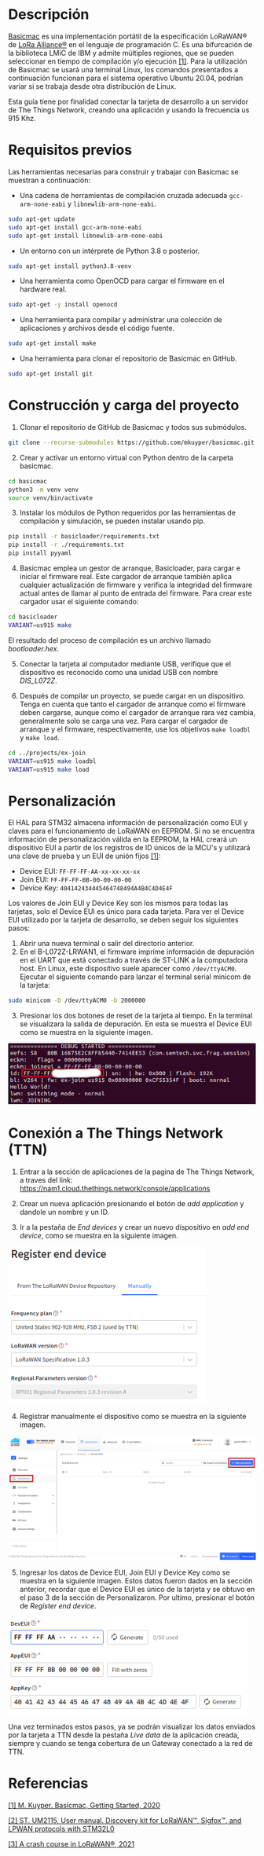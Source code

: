 # Descripción
[Basicmac](https://basicmac.io/) es una implementación portátil de la especificación LoRaWAN® de [LoRa Alliance®](https://lora-alliance.org/) en el lenguaje de programación C. Es una bifurcación de la biblioteca LMiC de IBM y admite múltiples regiones, que se pueden seleccionar en tiempo de compilación y/o ejecución [[1]](https://basicmac.io/). Para la utilización de Basicmac se usará una terminal Linux, los comandos presentados a continuación funcionan para el sistema operativo Ubuntu 20.04, podrían variar si se trabaja desde otra distribución de Linux.

Esta guía tiene por finalidad conectar la tarjeta de desarrollo a un servidor de The Things Network, creando una aplicación y usando la frecuencia us 915 Khz.

# Requisitos previos
Las herramientas necesarias para construir y trabajar con Basicmac se muestran a continuación:
- Una cadena de herramientas de compilación cruzada adecuada `gcc-arm-none-eabi` y `libnewlib-arm-none-eabi`.

```bash
sudo apt-get update
sudo apt-get install gcc-arm-none-eabi
sudo apt-get install libnewlib-arm-none-eabi
```

- Un entorno con un intérprete de Python 3.8 o posterior.

```bash
sudo apt-get install python3.8-venv
```

- Una herramienta como OpenOCD para cargar el firmware en el hardware real.

```bash
sudo apt-get -y install openocd
```

- Una herramienta para compilar y administrar una colección de aplicaciones y archivos desde el código fuente.

```bash
sudo apt-get install make
```

- Una herramienta para clonar el repositorio de Basicmac en GitHub.

```bash
sudo apt-get install git
```

# Construcción y carga del proyecto

1. Clonar el repositorio de GitHub de Basicmac y todos sus submódulos.

```bash
git clone --recurse-submodules https://github.com/mkuyper/basicmac.git basicmac
```

2. Crear y activar un entorno virtual con Python dentro de la carpeta basicmac.

```bash
cd basicmac
python3 -m venv venv
source venv/bin/activate
```

3. Instalar los módulos de Python requeridos por las herramientas de compilación y simulación, se pueden instalar usando pip.

```bash
pip install -r basicloader/requirements.txt
pip install -r ./requirements.txt
pip install pyyaml
```

4. Basicmac emplea un gestor de arranque, Basicloader, para cargar e iniciar el firmware real. Este cargador de arranque también aplica cualquier actualización de firmware y verifica la integridad del firmware actual antes de llamar al punto de entrada del firmware. Para crear este cargador usar el siguiente comando:

```bash
cd basicloader
VARIANT=us915 make
```
El resultado del proceso de compilación es un archivo llamado *bootloader.hex*.

5. Conectar la tarjeta al computador mediante USB, verifique que el dispositivo es reconocido como una unidad USB con nombre *DIS\_L072Z*.

6. Después de compilar un proyecto, se puede cargar en un dispositivo. Tenga en cuenta que tanto el cargador de arranque como el firmware deben cargarse, aunque como el cargador de arranque rara vez cambia, generalmente solo se carga una vez. Para cargar el cargador de arranque y el firmware, respectivamente, use los objetivos `make loadbl` y `make load`.

```bash
cd ../projects/ex-join
VARIANT=us915 make loadbl
VARIANT=us915 make load
```

# Personalización

El HAL para STM32 almacena información de personalización como EUI y claves para el funcionamiento de LoRaWAN en EEPROM. Si no se encuentra información de personalización válida en la EEPROM, la HAL creará un dispositivo EUI a partir de los registros de ID únicos de la MCU's y utilizará una clave de prueba y un EUI de unión fijos [[1]](https://basicmac.io/guide/gettingstarted.html):

- Device EUI: `FF-FF-FF-AA-xx-xx-xx-xx`
- Join EUI: `FF-FF-FF-BB-00-00-00-00`
- Device Key: `404142434445464748494A4B4C4D4E4F`

Los valores de Join EUI y Device Key son los mismos para todas las tarjetas, solo el Device EUI es único para cada tarjeta. Para ver el Device EUI utilizado por la tarjeta de desarrollo, se deben seguir los siguientes pasos:

1. Abrir una nueva terminal o salir del directorio anterior.
2. En el B-L072Z-LRWAN1, el firmware imprime información de depuración en el UART que está conectado a través de ST-LINK a la computadora host. En Linux, este dispositivo suele aparecer como `/dev/ttyACM0`. Ejecutar el siguiente comando para lanzar el terminal serial minicom de la tarjeta:

```bash
sudo minicom -D /dev/ttyACM0 -b 2000000
```

3. Presionar los dos botones de reset de la tarjeta al tiempo. En la terminal se visualizara la salida de depuración. En esta se muestra el Device EUI como se muestra en la siguiente imagen.

![minicom](./img/minicom.png)

# Conexión a The Things Network (TTN)

1. Entrar a la sección de aplicaciones de la pagina de The Things Network, a traves del link: https://nam1.cloud.thethings.network/console/applications

2. Crear un nueva aplicación presionando el botón de *add application* y dandole un nombre y un ID.

3. Ir a la pestaña de *End devices* y crear un nuevo dispositivo en *add end device*, como se muestra en la siguiente imagen.

![registro 3](./img/Registro_3.png)

4. Registrar manualmente el dispositivo como se muestra en la siguiente imagen.

![registro 1](./img/Registro_1.png)

5. Ingresar los datos de Device EUI, Join EUI y Device Key como se muestra en la siguiente imagen. Estos datos fueron dados en la sección anterior, recordar que el Device EUI es único de la tarjeta y se obtuvo en el paso 3 de la sección de Personalizaron. Por ultimo, presionar el botón de *Register end device*.

![registro 2](./img/Registro_2.png)

Una vez terminados estos pasos, ya se podrán visualizar los datos enviados por la tarjeta a TTN desde la pestaña *Live data* de la aplicación creada, siempre y cuando se tenga cobertura de un Gateway conectado a la red de TTN.


# Referencias

[[1] M. Kuyper. Basicmac, Getting Started, 2020](https://basicmac.io/guide/index.html)

[[2] ST. UM2115, User manual. Discovery kit for LoRaWAN™, Sigfox™, and LPWAN protocols with STM32L0](https://www.st.com/resource/en/user_manual/dm00329995-discovery-kit-for-lorawan-sigfox-and-lpwan-protocols-with-stm32l0-stmicroelectronics.pdf)

[[3] A crash course in LoRaWAN®, 2021](https://twaclaw.github.io/presentation_lora_lorawan/index.html)
